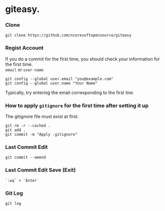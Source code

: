 # giteasy.

### Clone
```git
git clone https://github.com/ncoresoftopensource/giteasy
```

### Regist Account 
If you do a commit for the first time, you should check your information for the first time.   
`email` or `user-name`
```
git config --global user.email "you@example.com"
git config --global user.name "Your Name"
```
Typically, try entering the email corresponding to the first line.

### How to apply `gitignore` for the first time after setting it up
The gitignore file must exist at first.
```git
git rm -r --cached .
git add .
git commit -m "Apply .gitignore"
```

### Last Commit Edit
```
git commit --amend
```

### Last Commit Edit Save (Exit)
```
`:wq` + `Enter`
```

### Git Log
```
git log
```

